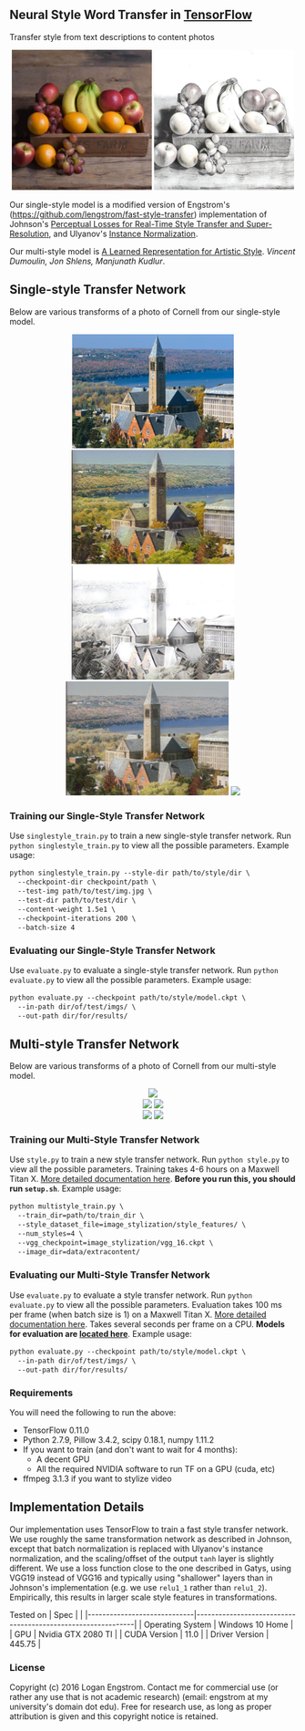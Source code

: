 ## Neural Style Word Transfer in [TensorFlow](https://github.com/tensorflow/tensorflow)

Transfer style from text descriptions to content photos 



<p align = 'center'>
<img src = 'Single-style/Examples/Content/fruit.jpg' height = '246px'>
<img src = 'Single-style/Examples/Results/fruit-sketch.jpg' height = '246px'>
</p>
<p align = 'center'>
</p>

Our single-style model is a modified version of Engstrom's (https://github.com/lengstrom/fast-style-transfer) implementation of Johnson's [Perceptual Losses for Real-Time Style Transfer and Super-Resolution](http://cs.stanford.edu/people/jcjohns/eccv16/), and Ulyanov's [Instance Normalization](https://arxiv.org/abs/1607.08022). 

Our multi-style model is
[A Learned Representation for Artistic Style](https://arxiv.org/abs/1610.07629). *Vincent Dumoulin, Jon Shlens,
Manjunath Kudlur*.







## Single-style Transfer Network
Below are various transforms of a photo of Cornell from our single-style model.

<div align='center'>
<img src = 'Single-style/Examples/Content/cornell.jpg' height="200px">
</div>
     
<div align = 'center'>
<img src = 'Single-style/Examples/Results/cornell-brightMonet.jpg' height = '200px'>
<img src = 'Single-style/Examples/Results/cornell-sketch.jpg' height = '200px'>

<br>
<img src = 'Single-style/Examples/Results/cornell-dullMonet.jpg' height = '200px'>
<img src = 'Single-style/Examples/Results/cornell.jpg' height = '200px'>

</div>


### Training our Single-Style Transfer Network
Use `singlestyle_train.py` to train a new single-style transfer network. Run `python singlestyle_train.py` to view all the possible parameters. 
Example usage:

    python singlestyle_train.py --style-dir path/to/style/dir \
      --checkpoint-dir checkpoint/path \
      --test-img path/to/test/img.jpg \
      --test-dir path/to/test/dir \
      --content-weight 1.5e1 \
      --checkpoint-iterations 200 \
      --batch-size 4

### Evaluating our Single-Style Transfer Network
Use `evaluate.py` to evaluate a single-style transfer network. Run `python evaluate.py` to view all the possible parameters. 
Example usage:

    python evaluate.py --checkpoint path/to/style/model.ckpt \
      --in-path dir/of/test/imgs/ \
      --out-path dir/for/results/



## Multi-style Transfer Network
Below are various transforms of a photo of Cornell from our multi-style model.

<div align='center'>
<img src = 'Examples/Content/chicago.jpg' height="200px">
</div>
     
<div align = 'center'>
<img src = 'examples/results/chicago_wave.jpg' height = '200px'>
<img src = 'examples/results/chicago_udnie.jpg' height = '200px'>

<br>
<img src = 'examples/results/chicago_rain_princess.jpg' height = '200px'>
<img src = 'examples/results/chicago_la_muse.jpg' height = '200px'>

</div>

### Training our Multi-Style Transfer Network
Use `style.py` to train a new style transfer network. Run `python style.py` to view all the possible parameters. Training takes 4-6 hours on a Maxwell Titan X. [More detailed documentation here](docs.md#stylepy). **Before you run this, you should run `setup.sh`**. Example usage:

    python multistyle_train.py \
      --train_dir=path/to/train_dir \
      --style_dataset_file=image_stylization/style_features/ \
      --num_styles=4 \
      --vgg_checkpoint=image_stylization/vgg_16.ckpt \
      --image_dir=data/extracontent/


### Evaluating our Multi-Style Transfer Network
Use `evaluate.py` to evaluate a style transfer network. Run `python evaluate.py` to view all the possible parameters. Evaluation takes 100 ms per frame (when batch size is 1) on a Maxwell Titan X. [More detailed documentation here](docs.md#evaluatepy). Takes several seconds per frame on a CPU. **Models for evaluation are [located here](https://drive.google.com/drive/folders/0B9jhaT37ydSyRk9UX0wwX3BpMzQ?usp=sharing)**. Example usage:

    python evaluate.py --checkpoint path/to/style/model.ckpt \
      --in-path dir/of/test/imgs/ \
      --out-path dir/for/results/

### Requirements
You will need the following to run the above:
- TensorFlow 0.11.0
- Python 2.7.9, Pillow 3.4.2, scipy 0.18.1, numpy 1.11.2
- If you want to train (and don't want to wait for 4 months):
  - A decent GPU
  - All the required NVIDIA software to run TF on a GPU (cuda, etc)
- ffmpeg 3.1.3 if you want to stylize video


## Implementation Details
Our implementation uses TensorFlow to train a fast style transfer network. We use roughly the same transformation network as described in Johnson, except that batch normalization is replaced with Ulyanov's instance normalization, and the scaling/offset of the output `tanh` layer is slightly different. We use a loss function close to the one described in Gatys, using VGG19 instead of VGG16 and typically using "shallower" layers than in Johnson's implementation (e.g. we use `relu1_1` rather than `relu1_2`). Empirically, this results in larger scale style features in transformations.

Tested on
| Spec                        |                                                             |
|-----------------------------|-------------------------------------------------------------|
| Operating System            | Windows 10 Home                                             |
| GPU                         | Nvidia GTX 2080 TI                                          |
| CUDA Version                | 11.0                                                        |
| Driver Version              | 445.75                                                      |




### License
Copyright (c) 2016 Logan Engstrom. Contact me for commercial use (or rather any use that is not academic research) (email: engstrom at my university's domain dot edu). Free for research use, as long as proper attribution is given and this copyright notice is retained.



